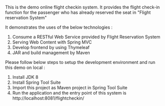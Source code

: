 This is the demo online flight checkin system. It provides the flight check-in function for the passenger who has already reserved the seat in "Flight reservation System"

It demonstrates the uses of the below technologies :

1. Consume a RESTful Web Service provided by Flight Reservation System
2. Serving Web Content with Spring MVC
3. Develop frontend by using Thymeleaf
4. JAR and build management by Maven

Please follow below steps to setup the development environment and run this demo on local :

1. Install JDK 8
2. Install Spring Tool Suite
3. Import this project as Maven project in Spring Tool Suite
4. Run the application and the entry point of this system is http://localhost:8081/flightcheckin/
